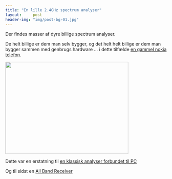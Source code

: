 ```yaml
---
title: "En lille 2.4GHz spectrum analyser"
layout:     post
header-img: "img/post-bg-01.jpg"
---
```

<p>Der findes masser af dyre billige spectrum analyser.</p>
<p>De helt billige er dem man selv bygger, og det helt helt billige er dem man bygger sammen med genbrugs hardware ... i dette tilf&aelig;lde <a href="http://ea4eoz.blogspot.dk/2012/09/handheld-24-ghz-spectrum-analyzer.html" target="_blank">en gammel nokia telefon</a>.</p>
<p><a href="http://1.bp.blogspot.com/-XLsIrxpdOrA/UEYizenq0_I/AAAAAAAAAGY/n1fwqn0476s/s400/hsa01.jpg"><img class="alignnone" title="2.4GHz spectrum analyser" src="http://1.bp.blogspot.com/-XLsIrxpdOrA/UEYizenq0_I/AAAAAAAAAGY/n1fwqn0476s/s400/hsa01.jpg" alt="" width="384" height="288" /></a></p>
<p>Dette var en erstatning til <a href="http://www.wireless.org.au/~jhecker/specan/" target="_blank">en klassisk analyser forbundet til PC</a></p>
<p>Og til sidst en <a href="http://ea4eoz.ure.es/allbandreceiver.html" target="_blank">All Band Receiver</a></p>
